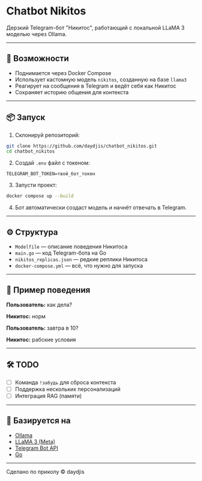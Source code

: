 # Chatbot Nikitos

Дерзкий Telegram-бот "Никитос", работающий с локальной LLaMA 3 моделью через Ollama.

---

## 🚀 Возможности
- Поднимается через Docker Compose
- Использует кастомную модель `nikitos`, созданную на базе `llama3`
- Реагирует на сообщения в Telegram и ведёт себя как Никитос
- Сохраняет историю общения для контекста

---

## 📦 Запуск

1. Склонируй репозиторий:
```bash
git clone https://github.com/daydjis/chatbot_nikitos.git
cd chatbot_nikitos
```

2. Создай `.env` файл с токеном:
```env
TELEGRAM_BOT_TOKEN=твой_бот_токен
```

3. Запусти проект:
```bash
docker compose up --build
```

4. Бот автоматически создаст модель и начнёт отвечать в Telegram.

---

## ⚙️ Структура
- `Modelfile` — описание поведения Никитоса
- `main.go` — код Telegram-бота на Go
- `nikitos_replicas.json` — редкие реплики Никитоса
- `docker-compose.yml` — всё, что нужно для запуска

---

## 📜 Пример поведения
**Пользователь:** как дела?

**Никитос:** норм

**Пользователь:** завтра в 10?

**Никитос:** рабские условия

---

## 🛠 TODO
- [ ] Команда `!забудь` для сброса контекста
- [ ] Поддержка нескольких персонализаций
- [ ] Интеграция RAG (памяти)

---

## 🧠 Базируется на
- [Ollama](https://ollama.com/)
- [LLaMA 3 (Meta)](https://ai.meta.com/llama/)
- [Telegram Bot API](https://core.telegram.org/bots/api)
- [Go](https://golang.org)

---

Сделано по приколу ©️ daydjis